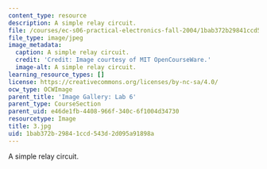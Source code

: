 ```yaml
---
content_type: resource
description: A simple relay circuit.
file: /courses/ec-s06-practical-electronics-fall-2004/1bab372b29841ccd543d2d095a91898a_3.jpg
file_type: image/jpeg
image_metadata:
  caption: A simple relay circuit.
  credit: 'Credit: Image courtesy of MIT OpenCourseWare.'
  image-alt: A simple relay circuit.
learning_resource_types: []
license: https://creativecommons.org/licenses/by-nc-sa/4.0/
ocw_type: OCWImage
parent_title: 'Image Gallery: Lab 6'
parent_type: CourseSection
parent_uid: e46de1fb-4408-966f-340c-6f1004d34730
resourcetype: Image
title: 3.jpg
uid: 1bab372b-2984-1ccd-543d-2d095a91898a
---
```

A simple relay circuit.